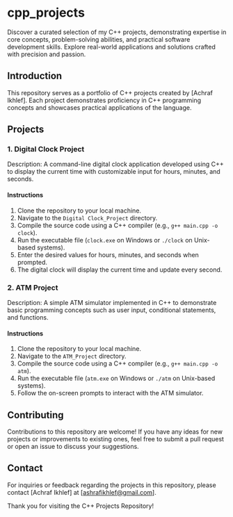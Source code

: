 # cpp_projects
Discover a curated selection of my C++ projects, demonstrating expertise in core concepts, problem-solving abilities, and practical software development skills. Explore real-world applications and solutions crafted with precision and passion.

## Introduction

This repository serves as a portfolio of C++ projects created by [Achraf Ikhlef]. Each project demonstrates proficiency in C++ programming concepts and showcases practical applications of the language.

## Projects

### 1. Digital Clock Project

Description: A command-line digital clock application developed using C++ to display the current time with customizable input for hours, minutes, and seconds.

#### Instructions

1. Clone the repository to your local machine.
2. Navigate to the `Digital Clock_Project` directory.
3. Compile the source code using a C++ compiler (e.g., `g++ main.cpp -o clock`).
4. Run the executable file (`clock.exe` on Windows or `./clock` on Unix-based systems).
5. Enter the desired values for hours, minutes, and seconds when prompted.
6. The digital clock will display the current time and update every second.

### 2. ATM Project

Description: A simple ATM simulator implemented in C++ to demonstrate basic programming concepts such as user input, conditional statements, and functions.

#### Instructions

1. Clone the repository to your local machine.
2. Navigate to the `ATM_Project` directory.
3. Compile the source code using a C++ compiler (e.g., `g++ main.cpp -o atm`).
4. Run the executable file (`atm.exe` on Windows or `./atm` on Unix-based systems).
5. Follow the on-screen prompts to interact with the ATM simulator.

## Contributing

Contributions to this repository are welcome! If you have any ideas for new projects or improvements to existing ones, feel free to submit a pull request or open an issue to discuss your suggestions.

## Contact

For inquiries or feedback regarding the projects in this repository, please contact [Achraf Ikhlef] at [ashrafikhlef@gmail.com].

Thank you for visiting the C++ Projects Repository!

